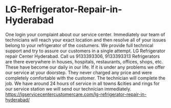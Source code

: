 # LG-Refrigerator-Repair-in-Hyderabad
 One login your complaint about our service center. Immediately our team of technicians will reach your exact location and then resolve all of your issues belong to your refrigerator of the costumers. We provide full technical support and try to assure our customers in a single attempt. LG Refrigerator repair Center Hyderabad. Call us 9133393306, 9133393313 Refrigerators are there everywhere in houses, hospitals, restaurants, offices, shops, etc. These have become our daily in our life. If it is under any problems we offer our service at your doorstep. They never charged any price and were completely comfortable with the customer. The technician will complete the job. We have around 24 hours of service in all towns &amp;cities and rings for our service station we will send our technician immediately. https://lgservicecentercustomercare.com/lg-refrigerator-repair-in-hyderabad/
